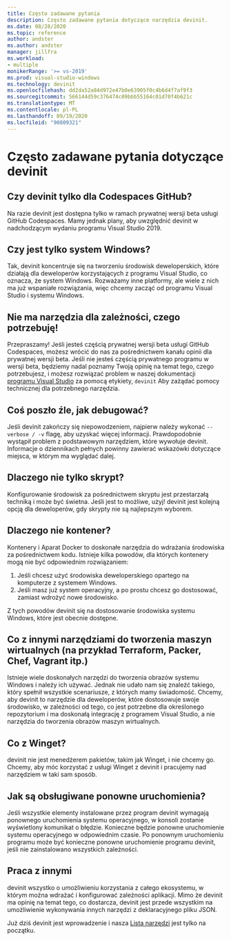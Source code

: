 ```yaml
---
title: Często zadawane pytania
description: Często zadawane pytania dotyczące narzędzia devinit.
ms.date: 08/28/2020
ms.topic: reference
author: andster
ms.author: andster
manager: jillfra
ms.workload:
- multiple
monikerRange: '>= vs-2019'
ms.prod: visual-studio-windows
ms.technology: devinit
ms.openlocfilehash: dd2da52a84d972e47b0e63905f0c4b6d4f7af9f3
ms.sourcegitcommit: 566144d59c376474c09bbb55164c01d70f4b621c
ms.translationtype: MT
ms.contentlocale: pl-PL
ms.lasthandoff: 09/19/2020
ms.locfileid: "90809321"
---
```

# <a name="frequently-asked-questions-for-devinit"></a>Często zadawane pytania dotyczące devinit

## <a name="is-devinit-just-for-github-codespaces"></a>Czy devinit tylko dla Codespaces GitHub?

Na razie devinit jest dostępna tylko w ramach prywatnej wersji beta usługi GitHub Codespaces. Mamy jednak plany, aby uwzględnić devinit w nadchodzącym wydaniu programu Visual Studio 2019.

## <a name="is-it-windows-only"></a>Czy jest tylko system Windows?
Tak, devinit koncentruje się na tworzeniu środowisk deweloperskich, które działają dla deweloperów korzystających z programu Visual Studio, co oznacza, że system Windows. Rozważamy inne platformy, ale wiele z nich ma już wspaniałe rozwiązania, więc chcemy zacząć od programu Visual Studio i systemu Windows.

## <a name="theres-no-tool-for-the-dependency-i-need"></a>Nie ma narzędzia dla zależności, czego potrzebuję!

Przepraszamy! Jeśli jesteś częścią prywatnej wersji beta usługi GitHub Codespaces, możesz wrócić do nas za pośrednictwem kanału opinii dla prywatnej wersji beta. Jeśli nie jesteś częścią prywatnego programu w wersji beta, będziemy nadal poznamy Twoją opinię na temat tego, czego potrzebujesz, i możesz rozwiązać problem w naszej dokumentacji [programu Visual Studio](https://github.com/MicrosoftDocs/visualstudio-docs/) za pomocą etykiety, `devinit` Aby zażądać pomocy technicznej dla potrzebnego narzędzia.

## <a name="something-went-wrong-how-do-i-debug"></a>Coś poszło źle, jak debugować?

Jeśli devinit zakończy się niepowodzeniem, najpierw należy wykonać `--verbose / -v` flagę, aby uzyskać więcej informacji. Prawdopodobnie wystąpił problem z podstawowym narzędziem, które wywołuje devinit. Informacje o dziennikach pełnych powinny zawierać wskazówki dotyczące miejsca, w którym ma wyglądać dalej.

## <a name="why-not-just-a-script"></a>Dlaczego nie tylko skrypt?

Konfigurowanie środowisk za pośrednictwem skryptu jest przestarzałą techniką i może być świetna. Jeśli jest to możliwe, użyj! devinit jest kolejną opcją dla deweloperów, gdy skrypty nie są najlepszym wyborem.

## <a name="why-not-a-container"></a>Dlaczego nie kontener?

Kontenery i Aparat Docker to doskonałe narzędzia do wdrażania środowiska za pośrednictwem kodu. Istnieje kilka powodów, dla których kontenery mogą nie być odpowiednim rozwiązaniem:

1. Jeśli chcesz użyć środowiska deweloperskiego opartego na komputerze z systemem Windows.
1. Jeśli masz już system operacyjny, a po prostu chcesz go dostosować, zamiast wdrożyć nowe środowisko.

Z tych powodów devinit się na dostosowanie środowiska systemu Windows, które jest obecnie dostępne.

## <a name="what-about-other-vm-creation-tools-for-example-terraform-packer-chef-vagrant-etc"></a>Co z innymi narzędziami do tworzenia maszyn wirtualnych (na przykład Terraform, Packer, Chef, Vagrant itp.)

Istnieje wiele doskonałych narzędzi do tworzenia obrazów systemu Windows i należy ich używać. Jednak nie udało nam się znaleźć takiego, który spełnił wszystkie scenariusze, z których mamy świadomość. Chcemy, aby devinit to narzędzie dla deweloperów, które dostosowuje swoje środowisko, w zależności od tego, co jest potrzebne dla określonego repozytorium i ma doskonałą integrację z programem Visual Studio, a nie narzędzia do tworzenia obrazów maszyn wirtualnych.

## <a name="what-about-winget"></a>Co z Winget?

devinit nie jest menedżerem pakietów, takim jak Winget, i nie chcemy go. Chcemy, aby móc korzystać z usługi Winget z devinit i pracujemy nad narzędziem w taki sam sposób.

## <a name="how-are-restarts-handled"></a>Jak są obsługiwane ponowne uruchomienia?

Jeśli wszystkie elementy instalowane przez program devinit wymagają ponownego uruchomienia systemu operacyjnego, w konsoli zostanie wyświetlony komunikat o błędzie. Konieczne będzie ponowne uruchomienie systemu operacyjnego w odpowiednim czasie. Po ponownym uruchomieniu programu może być konieczne ponowne uruchomienie programu devinit, jeśli nie zainstalowano wszystkich zależności.

## <a name="working-with-others"></a>Praca z innymi

devinit wszystko o umożliwieniu korzystania z całego ekosystemu, w którym można wdrażać i konfigurować zależności aplikacji. Mimo że devinit ma opinię na temat tego, co dostarcza, devinit jest przede wszystkim na umożliwienie wykonywania innych narzędzi z deklaracyjnego pliku JSON.

Już dziś devinit jest wprowadzenie i nasza [Lista narzędzi](/devinit-tool-list.md) jest tylko na początku.

